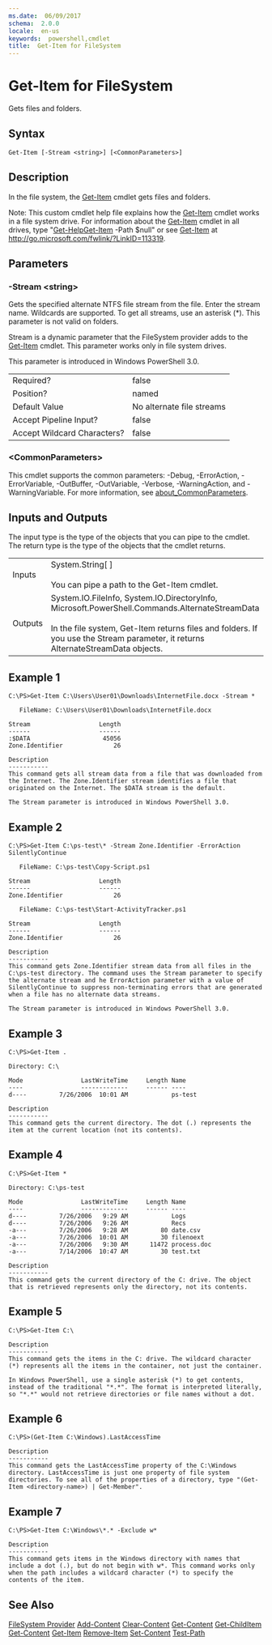 ```yaml
---
ms.date:  06/09/2017
schema:  2.0.0
locale:  en-us
keywords:  powershell,cmdlet
title:  Get-Item for FileSystem
---
```


# Get-Item for FileSystem
Gets files and folders.

## Syntax

```
Get-Item [-Stream <string>] [<CommonParameters>]
```

## Description
 In the file system, the [Get-Item](../../../Microsoft.PowerShell.Management/Get-Item.md) cmdlet gets files and folders.

 Note: This custom cmdlet help file explains how the [Get-Item](../../../Microsoft.PowerShell.Management/Get-Item.md) cmdlet works in a file system drive. For information about the [Get-Item](../../../Microsoft.PowerShell.Management/Get-Item.md) cmdlet in all drives, type "[Get-Help](../../Get-Help.md)[Get-Item](../../../Microsoft.PowerShell.Management/Get-Item.md) -Path $null" or see [Get-Item](../../../Microsoft.PowerShell.Management/Get-Item.md) at http://go.microsoft.com/fwlink/?LinkID=113319.

## Parameters

### -Stream <string\>
 Gets the specified alternate NTFS file stream from the file. Enter the stream name. Wildcards are supported. To get all streams, use an asterisk (*). This parameter is not valid on folders.

 Stream is a dynamic parameter that the FileSystem provider adds to the [Get-Item](../../../Microsoft.PowerShell.Management/Get-Item.md) cmdlet. This parameter works only in file system drives.

 This parameter is introduced in Windows PowerShell 3.0.

|||
|-|-|
|Required?|false|
|Position?|named|
|Default Value|No alternate file streams|
|Accept Pipeline Input?|false|
|Accept Wildcard Characters?|false|

### <CommonParameters\>
 This cmdlet supports the common parameters: -Debug, -ErrorAction, -ErrorVariable, -OutBuffer, -OutVariable,  -Verbose, -WarningAction, and -WarningVariable. For more information, see [about_CommonParameters](../../About/about_CommonParameters.md).

## Inputs and Outputs
 The input type is the type of the objects that you can pipe to the cmdlet. The return type is the type of the objects that the cmdlet returns.

|||
|-|-|
|Inputs|System.String[ ]<br /><br /> You can pipe a path to the Get-Item cmdlet.|
|Outputs|System.IO.FileInfo, System.IO.DirectoryInfo, Microsoft.PowerShell.Commands.AlternateStreamData<br /><br /> In the file system, Get-Item returns files and folders. If you use the Stream parameter, it returns AlternateStreamData objects.|

## Example 1

```
C:\PS>Get-Item C:\Users\User01\Downloads\InternetFile.docx -Stream *

   FileName: C:\Users\User01\Downloads\InternetFile.docx

Stream                   Length
------                   ------
:$DATA                    45056
Zone.Identifier              26

Description
-----------
This command gets all stream data from a file that was downloaded from the Internet. The Zone.Identifier stream identifies a file that originated on the Internet. The $DATA stream is the default.

The Stream parameter is introduced in Windows PowerShell 3.0.
```

## Example 2

```
C:\PS>Get-Item C:\ps-test\* -Stream Zone.Identifier -ErrorAction SilentlyContinue

   FileName: C:\ps-test\Copy-Script.ps1

Stream                   Length
------                   ------
Zone.Identifier              26

   FileName: C:\ps-test\Start-ActivityTracker.ps1

Stream                   Length
------                   ------
Zone.Identifier              26

Description
-----------
This command gets Zone.Identifier stream data from all files in the C:\ps-test directory. The command uses the Stream parameter to specify the alternate stream and he ErrorAction parameter with a value of SilentlyContinue to suppress non-terminating errors that are generated when a file has no alternate data streams.

The Stream parameter is introduced in Windows PowerShell 3.0.
```

## Example 3

```
C:\PS>Get-Item .

Directory: C:\

Mode                LastWriteTime     Length Name
----                -------------     ------ ----
d----         7/26/2006  10:01 AM            ps-test

Description
-----------
This command gets the current directory. The dot (.) represents the item at the current location (not its contents).
```

## Example 4

```
C:\PS>Get-Item *

Directory: C:\ps-test

Mode                LastWriteTime     Length Name
----                -------------     ------ ----
d----         7/26/2006   9:29 AM            Logs
d----         7/26/2006   9:26 AM            Recs
-a---         7/26/2006   9:28 AM         80 date.csv
-a---         7/26/2006  10:01 AM         30 filenoext
-a---         7/26/2006   9:30 AM      11472 process.doc
-a---         7/14/2006  10:47 AM         30 test.txt

Description
-----------
This command gets the current directory of the C: drive. The object that is retrieved represents only the directory, not its contents.
```

## Example 5

```
C:\PS>Get-Item C:\

Description
-----------
This command gets the items in the C: drive. The wildcard character (*) represents all the items in the container, not just the container.

In Windows PowerShell, use a single asterisk (*) to get contents, instead of the traditional "*.*". The format is interpreted literally, so "*.*" would not retrieve directories or file names without a dot.
```

## Example 6

```
C:\PS>(Get-Item C:\Windows).LastAccessTime

Description
-----------
This command gets the LastAccessTime property of the C:\Windows directory. LastAccessTime is just one property of file system directories. To see all of the properties of a directory, type "(Get-Item <directory-name>) | Get-Member".
```

## Example 7

```
C:\PS>Get-Item C:\Windows\*.* -Exclude w*

Description
-----------
This command gets items in the Windows directory with names that include a dot (.), but do not begin with w*. This command works only when the path includes a wildcard character (*) to specify the contents of the item.
```

## See Also
 [FileSystem Provider](../FileSystem-Provider.md)
 [Add-Content](../../../Microsoft.PowerShell.Management/Add-Content.md)
 [Clear-Content](../../../Microsoft.PowerShell.Management/Clear-Content.md)
 [Get-Content](../../../Microsoft.PowerShell.Management/Get-Content.md)
 [Get-ChildItem](../../../Microsoft.PowerShell.Management/Get-ChildItem.md)
 [Get-Content](../../../Microsoft.PowerShell.Management/Get-Content.md)
 [Get-Item](../../../Microsoft.PowerShell.Management/Get-Item.md)
 [Remove-Item](../../../Microsoft.PowerShell.Management/Remove-Item.md)
 [Set-Content](../../../Microsoft.PowerShell.Management/Set-Content.md)
 [Test-Path](../../../Microsoft.PowerShell.Management/Test-Path.md)